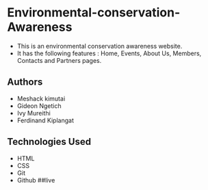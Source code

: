 # Environmental-conservation-Awareness
* This is an environmental conservation awareness website.
* It has the following features : Home, Events, About Us, Members, Contacts and Partners pages.
## Authors
* Meshack kimutai
* Gideon Ngetich
* Ivy Mureithi
* Ferdinand Kiplangat
## Technologies Used
* HTML
* CSS
* Git
* Github
##live 



